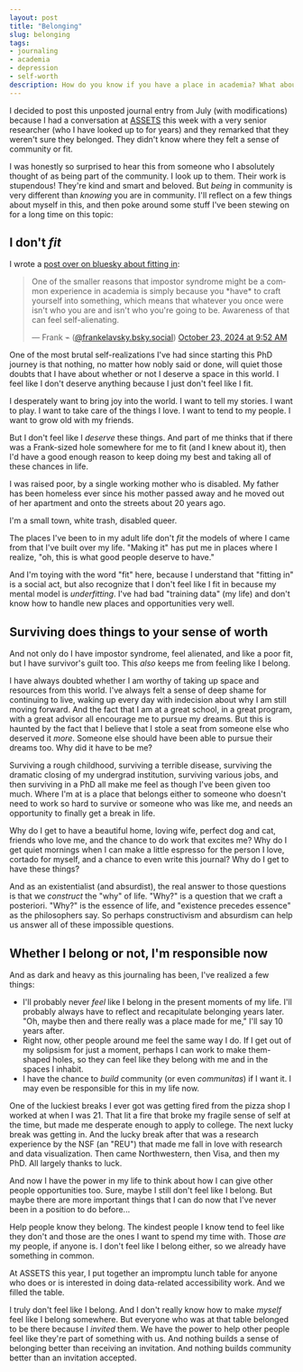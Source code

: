 ```yaml
---
layout: post
title: "Belonging"
slug: belonging
tags:
- journaling
- academia
- depression
- self-worth
description: How do you know if you have a place in academia? What about knowing whether you belong anywhere at all?
---
```


I decided to post this unposted journal entry from July (with modifications) because I had a conversation at [ASSETS](https://assets24.sigaccess.org/) this week with a very senior researcher (who I have looked up to for years) and they remarked that they weren't sure they belonged. They didn't know where they felt a sense of community or fit.

I was honestly so surprised to hear this from someone who I absolutely thought of as being part of the community. I look up to them. Their work is stupendous! They're kind and smart and beloved. But *being* in community is very different than *knowing* you are in community. I'll reflect on a few things about myself in this, and then poke around some stuff I've been stewing on for a long time on this topic:

## I don't *fit*

I wrote a [post over on bluesky about fitting in](https://bsky.app/profile/frankelavsky.bsky.social/post/3l76ote6udb2w):

<blockquote class="bluesky-embed" data-bluesky-uri="at://did:plc:jonnuvubyyf7xhsentiuyq3l/app.bsky.feed.post/3l76ote6udb2w" data-bluesky-cid="bafyreibz6lnohdq2mfnn2ym4whlnwwavjljibkvigqsl4ahfaq2eb3mlzm"><p lang="en">One of the smaller reasons that impostor syndrome might be a common experience in academia is simply because you *have* to craft yourself into something, which means that whatever you once were isn&#x27;t who you are and isn&#x27;t who you&#x27;re going to be. Awareness of that can feel self-alienating.</p>&mdash; Frank ⌁ (<a href="https://bsky.app/profile/did:plc:jonnuvubyyf7xhsentiuyq3l?ref_src=embed">@frankelavsky.bsky.social</a>) <a href="https://bsky.app/profile/did:plc:jonnuvubyyf7xhsentiuyq3l/post/3l76ote6udb2w?ref_src=embed">October 23, 2024 at 9:52 AM</a></blockquote><script async src="https://embed.bsky.app/static/embed.js" charset="utf-8"></script>

One of the most brutal self-realizations I've had since starting this PhD journey is that nothing, no matter how nobly said or done, will quiet those doubts that I have about whether or not I deserve a space in this world. I feel like I don't deserve anything because I just don't feel like I fit.

I desperately want to bring joy into the world. I want to tell my stories. I want to play. I want to take care of the things I love. I want to tend to my people. I want to grow old with my friends.

But I don't feel like I *deserve* these things. And part of me thinks that if there was a Frank-sized hole somewhere for me to fit (and I knew about it), then I'd have a good enough reason to keep doing my best and taking all of these chances in life.

I was raised poor, by a single working mother who is disabled. My father has been homeless ever since his mother passed away and he moved out of her apartment and onto the streets about 20 years ago.

I'm a small town, white trash, disabled queer.

The places I've been to in my adult life don't *fit* the models of where I came from that I've built over my life. "Making it" has put me in places where I realize, "oh, this is what good people deserve to have."

And I'm toying with the word "fit" here, because I understand that "fitting in" is a social act, but also recognize that I don't feel like I fit in because my mental model is *underfitting*. I've had bad "training data" (my life) and don't know how to handle new places and opportunities very well.

## Surviving does things to your sense of worth
And not only do I have impostor syndrome, feel alienated, and like a poor fit, but I have survivor's guilt too. This *also* keeps me from feeling like I belong.

I have always doubted whether I am worthy of taking up space and resources from this world. I've always felt a sense of deep shame for continuing to live, waking up every day with indecision about why I am still moving forward. And the fact that I am at a great school, in a great program, with a great advisor all encourage me to pursue my dreams. But this is haunted by the fact that I believe that I stole a seat from someone else who deserved it *more*. Someone else should have been able to pursue their dreams too. Why did it have to be me?

Surviving a rough childhood, surviving a terrible disease, surviving the dramatic closing of my undergrad institution, surviving various jobs, and then surviving in a PhD all make me feel as though I've been given too much. Where I'm at is a place that belongs either to someone who doesn't need to work so hard to survive or someone who was like me, and needs an opportunity to finally get a break in life.

Why do I get to have a beautiful home, loving wife, perfect dog and cat, friends who love me, and the chance to do work that excites me? Why do I get quiet mornings when I can make a little espresso for the person I love, cortado for myself, and a chance to even write this journal? Why do I get to have these things?

And as an existentialist (and absurdist), the real answer to those questions is that we *construct* the "why" of life. "Why?" is a question that we craft a posteriori. "Why?" is the essence of life, and "existence precedes essence" as the philosophers say. So perhaps constructivism and absurdism can help us answer all of these impossible questions.

## Whether I belong or not, I'm responsible now

And as dark and heavy as this journaling has been, I've realized a few things:
- I'll probably never *feel* like I belong in the present moments of my life. I'll probably always have to reflect and recapitulate belonging years later. "Oh, maybe then and there really was a place made for me," I'll say 10 years after.
- Right now, other people around me feel the same way I do. If I get out of my solipsism for just a moment, perhaps I can work to make them-shaped holes, so they can feel like they belong with me and in the spaces I inhabit.
- I have the chance to *build* community (or even *communitas*) if I want it. I may even be responsible for this in my life now.

One of the luckiest breaks I ever got was getting fired from the pizza shop I worked at when I was 21. That lit a fire that broke my fragile sense of self at the time, but made me desperate enough to apply to college. The next lucky break was getting in. And the lucky break after that was a research experience by the NSF (an "REU") that made me fall in love with research and data visualization. Then came Northwestern, then Visa, and then my PhD. All largely thanks to luck.

And now I have the power in my life to think about how I can give other people opportunities too. Sure, maybe I still don't feel like I belong. But maybe there are more important things that I can do now that I've never been in a position to do before...

Help people know they belong. The kindest people I know tend to feel like they don't and those are the ones I want to spend my time with. Those *are* my people, if anyone is. I don't feel like I belong either, so we already have something in common.

At ASSETS this year, I put together an impromptu lunch table for anyone who does or is interested in doing data-related accessibility work. And we filled the table.

I truly don't feel like I belong. And I don't really know how to make *myself* feel like I belong somewhere. But everyone who was at that table belonged to be there because I *invited* them. We have the power to help other people feel like they're part of something with us. And nothing builds a sense of belonging better than receiving an invitation. And nothing builds community better than an invitation accepted.
